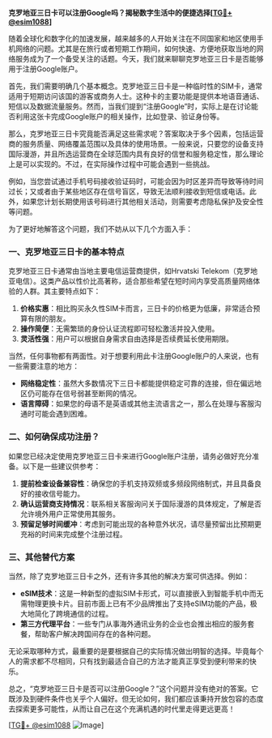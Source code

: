 **克罗地亚三日卡可以注册Google吗？揭秘数字生活中的便捷选择[[TG💪+ @esim1088](https://t.me/s/esim1088)]**

随着全球化和数字化的加速发展，越来越多的人开始关注在不同国家和地区使用手机网络的问题。尤其是在旅行或者短期工作期间，如何快速、方便地获取当地的网络服务成为了一个备受关注的话题。今天，我们就来聊聊克罗地亚三日卡是否能够用于注册Google账户。

首先，我们需要明确几个基本概念。克罗地亚三日卡是一种临时性的SIM卡，通常适用于短期访问该国的游客或商务人士。这种卡的主要功能是提供本地语音通话、短信以及数据流量服务。然而，当我们提到“注册Google”时，实际上是在讨论能否利用这张卡完成Google账户的相关操作，比如登录、验证身份等。

那么，克罗地亚三日卡究竟能否满足这些需求呢？答案取决于多个因素，包括运营商的服务质量、网络覆盖范围以及具体的使用场景。一般来说，只要您的设备支持国际漫游，并且所选运营商在全球范围内具有良好的信誉和服务稳定性，那么理论上是可以实现的。不过，在实际操作过程中可能会遇到一些挑战。

例如，当您尝试通过手机号码接收验证码时，可能会因为时区差异而导致等待时间过长；又或者由于某些地区存在信号盲区，导致无法顺利接收到短信或电话。此外，如果您计划长期使用该号码进行其他相关活动，则需要考虑隐私保护及安全性等问题。

为了更好地解答这个问题，我们不妨从以下几个方面入手：

### 一、克罗地亚三日卡的基本特点

克罗地亚三日卡通常由当地主要电信运营商提供，如Hrvatski Telekom（克罗地亚电信）。这类产品以性价比高著称，适合那些希望在短时间内享受高质量网络体验的人群。其主要特点如下：

1. **价格实惠**：相比购买永久性SIM卡而言，三日卡的价格更为低廉，非常适合预算有限的朋友。
2. **操作简便**：无需繁琐的身份认证流程即可轻松激活并投入使用。
3. **灵活性强**：用户可以根据自身需求自由选择是否续费延长使用期限。

当然，任何事物都有两面性。对于想要利用此卡注册Google账户的人来说，也有一些需要注意的地方：

- **网络稳定性**：虽然大多数情况下三日卡都能提供稳定可靠的连接，但在偏远地区仍可能存在信号弱甚至断网的情况。
- **语言障碍**：如果您的母语不是英语或其他主流语言之一，那么在处理与客服沟通时可能会遇到困难。

### 二、如何确保成功注册？

如果您已经决定使用克罗地亚三日卡来进行Google账户注册，请务必做好充分准备。以下是一些建议供参考：

1. **提前检查设备兼容性**：确保您的手机支持双频或多频段网络制式，并且具备良好的接收信号能力。
2. **确认运营商支持情况**：联系相关客服询问关于国际漫游的具体规定，了解是否允许境外用户正常使用其服务。
3. **预留足够时间缓冲**：考虑到可能出现的各种意外状况，请尽量预留出比预期更充裕的时间来完成整个注册过程。

### 三、其他替代方案

当然，除了克罗地亚三日卡之外，还有许多其他的解决方案可供选择。例如：

- **eSIM技术**：这是一种新型的虚拟SIM卡形式，可以直接嵌入到智能手机中而无需物理更换卡片。目前市面上已有不少品牌推出了支持eSIM功能的产品，极大地简化了跨境通信的过程。
- **第三方代理平台**：一些专门从事海外通讯业务的企业也会推出相应的服务套餐，帮助客户解决跨国间存在的各种问题。

无论采取哪种方式，最重要的是要根据自己的实际情况做出明智的选择。毕竟每个人的需求都不尽相同，只有找到最适合自己的方法才能真正享受到便利带来的快乐。

总之，“克罗地亚三日卡是否可以注册Google？”这个问题并没有绝对的答案。它既涉及到硬件条件也关乎个人偏好。但无论如何，我们都应该秉持开放包容的态度去探索更多可能性，从而让自己在这个充满机遇的时代里走得更远更高！

[[TG💪+ @esim1088](https://t.me/s/esim1088) ![Image](https://i.postimg.cc/4NQfJmqS/Snipaste-2025-05-13-00-14-12.png)]